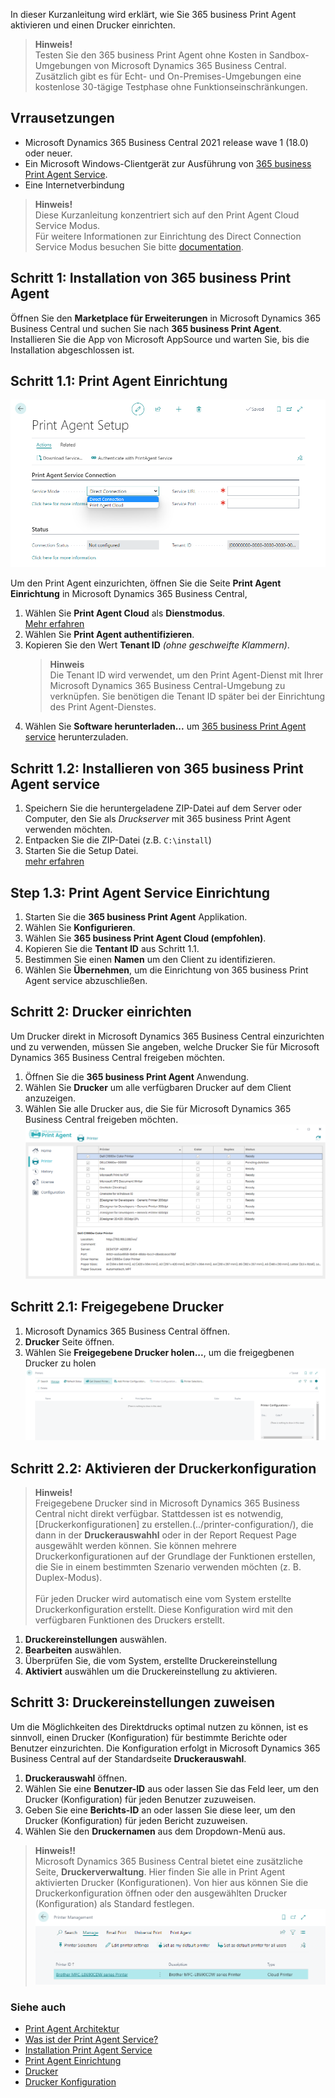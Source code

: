 In dieser Kurzanleitung wird erklärt, wie Sie 365 business Print Agent aktivieren und einen Drucker einrichten.

> **Hinweis!**<br>Testen Sie den 365 business Print Agent ohne Kosten in Sandbox-Umgebungen von Microsoft Dynamics 365 Business Central. Zusätzlich gibt es für Echt- und On-Premises-Umgebungen eine kostenlose 30-tägige Testphase ohne Funktionseinschränkungen.

## Vrrausetzungen

 - Microsoft Dynamics 365 Business Central 2021 release wave 1 (18.0) oder neuer.
 - Ein Microsoft Windows-Clientgerät zur Ausführung von [365 business Print Agent Service](../print-agent-client-whatis).
 - Eine Internetverbindung

> **Hinweis!**<br>Diese Kurzanleitung konzentriert sich auf den Print Agent Cloud Service Modus.<br>Für weitere Informationen zur Einrichtung des Direct Connection Service Modus besuchen Sie bitte [documentation](../setup/).

## Schritt 1: Installation von 365 business Print Agent

Öffnen Sie den **Marketplace für Erweiterungen** in Microsoft Dynamics 365 Business Central und suchen Sie nach **365 business Print Agent**.
Installieren Sie die App von Microsoft AppSource und warten Sie, bis die Installation abgeschlossen ist.

## Schritt 1.1: Print Agent Einrichtung

![Print Agent Setup](/assets/images/365-business-print-agent/e8147ed3f3a4ba5810c3843510ab68734ce904d7857a0f0b3c60b90851aeae41.png)  

Um den Print Agent einzurichten, öffnen Sie die Seite **Print Agent Einrichtung** in Microsoft Dynamics 365 Business Central,

 1. Wählen Sie **Print Agent Cloud** als **Dienstmodus**.<br>[Mehr erfahren](../print-agent-whatis/#architecture)
 2. Wählen Sie **Print Agent authentifizieren**.
 3. Kopieren Sie den Wert **Tenant ID**  _(ohne geschweifte Klammern)_.
    > **Hinweis**<br>Die Tenant ID wird verwendet, um den Print Agent-Dienst mit Ihrer Microsoft Dynamics 365 Business Central-Umgebung zu verknüpfen. Sie benötigen die Tenant ID später bei der Einrichtung des Print Agent-Dienstes.
 4. Wählen Sie **Software herunterladen...** um  [365 business Print Agent service](../print-agent-client-whatis/) herunterzuladen.

## Schritt 1.2: Installieren von 365 business Print Agent service

 1. Speichern Sie die heruntergeladene ZIP-Datei auf dem Server oder Computer, den Sie als _Druckserver_ mit 365 business Print Agent verwenden möchten.
 2. Entpacken Sie die ZIP-Datei (z.B. `C:\install`)
 3. Starten Sie die Setup Datei.<br>[mehr erfahren](../print-agent-service-installation/)

## Step 1.3: Print Agent Service Einrichtung

 1. Starten Sie die **365 business Print Agent** Applikation.
 2. Wählen Sie **Konfigurieren**.
 3. Wählen Sie **365 business Print Agent Cloud (empfohlen)**.
 4. Kopieren Sie die **Tentant ID** aus Schritt 1.1.
 5. Bestimmen Sie einen **Namen** um den Client zu identifizieren.
 6. Wählen Sie **Übernehmen**, um die Einrichtung von 365 business Print Agent service abzuschließen.

## Schritt 2: Drucker einrichten

Um Drucker direkt in Microsoft Dynamics 365 Business Central einzurichten und zu verwenden, müssen Sie angeben, welche Drucker Sie für Microsoft Dynamics 365 Business Central freigeben möchten.

 1. Öffnen Sie die  **365 business Print Agent** Anwendung.
 2. Wählen Sie **Drucker** um alle verfügbaren Drucker auf dem Client anzuzeigen.
 3. Wählen Sie alle Drucker aus, die Sie für Microsoft Dynamics 365 Business Central freigeben möchten.
    ![Shared Printer](/assets/images/365-business-print-agent/ad01eb85658694c75716cb5dbce514bd3763fb94b48e505c0288c2bcf8638737.png)  

## Schritt 2.1: Freigegebene Drucker

 1. Microsoft Dynamics 365 Business Central öffnen.
 2. **Drucker** Seite öffnen.
 3. Wählen Sie **Freigegebene Drucker holen...**, um die freigegbenen Drucker zu holen
    ![Printers page actions](/assets/images/365-business-print-agent/567d50c1f1eb153215a9880611e4bf22f762cf6e6899086d80325209fc99ce9a.png)

## Schritt 2.2: Aktivieren der Druckerkonfiguration

> **Hinweis!**<br>Freigegebene Drucker sind in Microsoft Dynamics 365 Business Central nicht direkt verfügbar. Stattdessen ist es notwendig, [Druckerkonfigurationen] zu erstellen.(../printer-configuration/), die dann in der **Druckerauswahhl** oder in der Report Request Page ausgewählt werden können. Sie können mehrere Druckerkonfigurationen auf der Grundlage der Funktionen erstellen, die Sie in einem bestimmten Szenario verwenden möchten (z. B. Duplex-Modus).<br><br>Für jeden Drucker wird automatisch eine vom System erstellte Druckerkonfiguration erstellt. Diese Konfiguration wird mit den verfügbaren Funktionen des Druckers erstellt.

 1. **Druckereinstellungen** auswählen.
 2. **Bearbeiten** auswählen.
 3. Überprüfen Sie, die vom System, erstellte Druckereinstellung
 4. **Aktiviert** auswählen um die Druckereinstellung zu aktivieren.

## Schritt 3: Druckereinstellungen zuweisen

Um die Möglichkeiten des Direktdrucks optimal nutzen zu können, ist es sinnvoll, einen Drucker (Konfiguration) für bestimmte Berichte oder Benutzer einzurichten. Die Konfiguration erfolgt in Microsoft Dynamics 365 Business Central auf der Standardseite **Druckerauswahl**.

 1. **Druckerauswahl** öffnen.  
 2. Wählen Sie eine **Benutzer-ID** aus oder lassen Sie das Feld leer, um den Drucker (Konfiguration) für jeden Benutzer zuzuweisen.
 3. Geben Sie eine **Berichts-ID** an oder lassen Sie diese leer, um den Drucker (Konfiguration) für jeden Bericht zuzuweisen.
 4. Wählen Sie den **Druckernamen** aus dem Dropdown-Menü aus.

> **Hinweis!!**<br>Microsoft Dynamics 365 Business Central bietet eine zusätzliche Seite, **Druckerverwaltung**. Hier finden Sie alle in Print Agent aktivierten Drucker (Konfigurationen). Von hier aus können Sie die Druckerkonfiguration öffnen oder den ausgewählten Drucker (Konfiguration) als Standard festlegen.<br>![picture 7](../../../../assets/images/365-business-print-agent/f66b313410695f3a550f126155fc3b9d6abf9c663c5840e9d2c1887948fbfd41.png)


### Siehe auch

 - [Print Agent Architektur](../print-agent-whatis/#architecture)
 - [Was ist der Print Agent Service?](../print-agent-client-whatis/)
 - [Installation Print Agent Service](../print-agent-service-installation/)
 - [Print Agent Einrichtung](../setup/)
 - [Drucker](../printer/)
 - [Drucker Konfiguration](../printer-configuration/)
